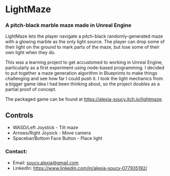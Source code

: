 # LightMaze
### A pitch-black marble maze made in Unreal Engine

LightMaze lets the player navigate a pitch-black randomly-generated maze with a glowing marble as the only light source. The player can drop some of their light on the ground to mark parts of the maze, but lose some of their own light when they do.

This was a learning project to get accustomed to working in Unreal Engine, particularly as a first experiment using node-based programming. I decided to put together a maze generation algorithm in Blueprints to make things challenging and see how far I could push it. I took the light mechanics from a bigger game idea I had been thinking about, so the project doubles as a partial proof of concept.

The packaged game can be found at https://alexia-soucy.itch.io/lightmaze.

## Controls
* WASD/Left Joystick - Tilt maze
* Arrows/Right Joysick - Move camera
* Spacebar/Bottom Face Button - Place light

### Contact:
* Email: soucy.alexia@gmail.com
* LinkedIn: https://www.linkedin.com/in/alexia-soucy-077935192/